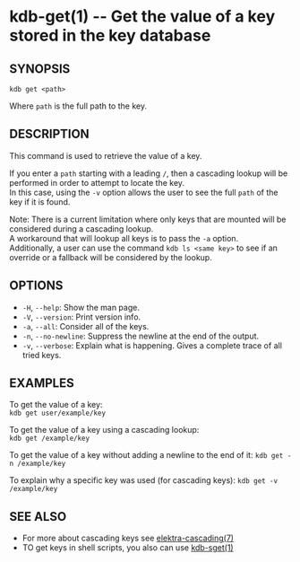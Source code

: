 kdb-get(1) -- Get the value of a key stored in the key database
================================================================

## SYNOPSIS

`kdb get <path>`  

Where `path` is the full path to the key.  

## DESCRIPTION

This command is used to retrieve the value of a key.  

If you enter a `path` starting with a leading `/`, then a cascading lookup will be performed in order to attempt to locate the key.  
In this case, using the `-v` option allows the user to see the full `path` of the key if it is found.  

Note: There is a current limitation where only keys that are mounted will be considered during a cascading lookup.  
A workaround that will lookup all keys is to pass the `-a` option.  
Additionally, a user can use the command `kdb ls <same key>` to see if an override or a fallback will be considered by the lookup.  

## OPTIONS

- `-H`, `--help`:
  Show the man page.
- `-V`, `--version`:
  Print version info.
- `-a`, `--all`:
  Consider all of the keys.
- `-n`, `--no-newline`:
  Suppress the newline at the end of the output.
- `-v`, `--verbose`:
  Explain what is happening.
  Gives a complete trace of all tried keys.

## EXAMPLES

To get the value of a key:  
	`kdb get user/example/key`  

To get the value of a key using a cascading lookup:  
	`kdb get /example/key`  

To get the value of a key without adding a newline to the end of it:
	`kdb get -n /example/key`

To explain why a specific key was used (for cascading keys):
	`kdb get -v /example/key`

## SEE ALSO

- For more about cascading keys see [elektra-cascading(7)](elektra-cascading.md)
- TO get keys in shell scripts, you also can use [kdb-sget(1)](kdb-sget.md)
